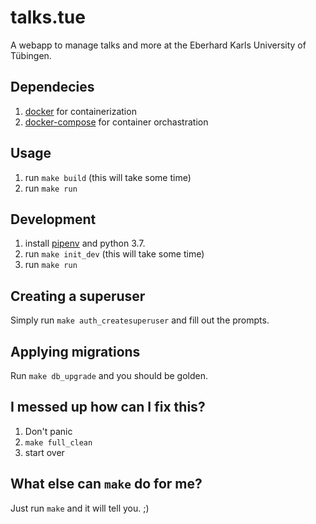 # talks.tue
A webapp to manage talks and more at the Eberhard Karls University of Tübingen.

## Dependecies
1. [docker](https://www.docker.com/) for containerization
2. [docker-compose](https://github.com/docker/compose) for container orchastration

## Usage
1. run `make build` (this will take some time)
2. run `make run`

## Development
1. install [pipenv](https://pypi.org/project/pipenv/) and python 3.7.
2. run `make init_dev` (this will take some time)
3. run `make run`

## Creating a superuser
Simply run `make auth_createsuperuser` and fill out the prompts.

## Applying migrations
Run `make db_upgrade` and you should be golden.

## I messed up how can I fix this?
1. Don't panic
2. `make full_clean`
3. start over

## What else can `make` do for me?
Just run `make` and it will tell you. ;)
